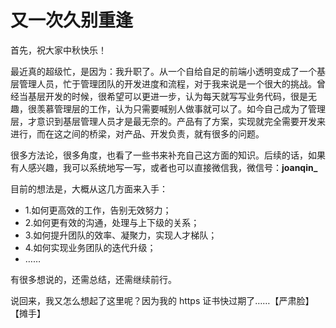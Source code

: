 # 又一次久别重逢

首先，祝大家中秋快乐！

最近真的超级忙，是因为：我升职了。从一个自给自足的前端小透明变成了一个基层管理人员，忙于管理团队的开发进度和流程，对于我来说是一个很大的挑战。曾经当基层开发的时候，很希望可以更进一步，认为每天就写写业务代码，很是无趣，很羡慕管理层的工作，认为只需要喊别人做事就可以了。如今自己成为了管理层，才意识到基层管理人员才是最无奈的。产品有了方案，实现就完全需要开发来进行，而在这之间的桥梁，对产品、开发负责，就有很多的问题。

很多方法论，很多角度，也看了一些书来补充自己这方面的知识。后续的话，如果有人感兴趣，我可以系统地写一写，或者也可以直接微信我，微信号：**joanqin\_**

目前的想法是，大概从这几方面来入手：

-   1.如何更高效的工作，告别无效努力；
-   2.如何更有效的沟通，处理与上下级的关系；
-   3.如何提升团队的效率、凝聚力，实现人才梯队；
-   4.如何实现业务团队的迭代升级；
-   ……

有很多想说的，还需总结，还需继续前行。

说回来，我又怎么想起了这里呢？因为我的 https 证书快过期了……【严肃脸】【摊手】
